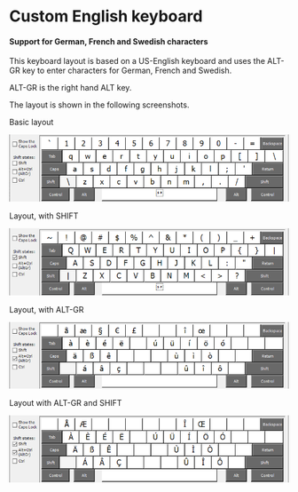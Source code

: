 # Custom English keyboard
#### Support for German, French and Swedish characters

This keyboard layout is based on a US-English keyboard and uses the ALT-GR key 
to enter characters for German, French and Swedish.

ALT-GR is the right hand ALT key.

The layout is shown in the following screenshots.

Basic layout

![Screenshot of keyboard layout without shift key](PhilsK2_no_shift.png)

Layout, with SHIFT

![Screenshot of keyboard layout with shift key](PhilsK2_shift.png)

Layout, with ALT-GR

![Screenshot of keyboard layout with alt-gr key](PhilsK2_alt_gr.png)

Layout with ALT-GR and SHIFT

![Screenshot of keyboard layout with alt-gr and shift keys](PhilsK2_shift_alt_gr.png)

